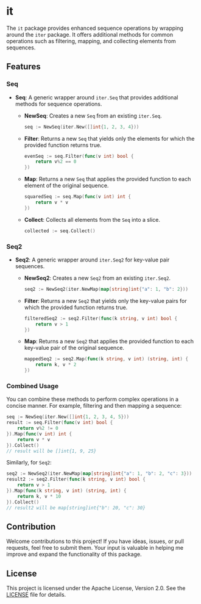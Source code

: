 # it

The `it` package provides enhanced sequence operations by wrapping around the `iter` package. It offers additional methods for common operations such as filtering, mapping, and collecting elements from sequences.

## Features

### Seq

- **Seq**: A generic wrapper around `iter.Seq` that provides additional methods for sequence operations.
  - **NewSeq**: Creates a new `Seq` from an existing `iter.Seq`.

    ```go
    seq := NewSeq(iter.New([]int{1, 2, 3, 4}))
    ```

  - **Filter**: Returns a new `Seq` that yields only the elements for which the provided function returns true.

    ```go
    evenSeq := seq.Filter(func(v int) bool {
        return v%2 == 0
    })
    ```

  - **Map**: Returns a new `Seq` that applies the provided function to each element of the original sequence.

    ```go
    squaredSeq := seq.Map(func(v int) int {
        return v * v
    })
    ```

  - **Collect**: Collects all elements from the `Seq` into a slice.

    ```go
    collected := seq.Collect()
    ```

### Seq2

- **Seq2**: A generic wrapper around `iter.Seq2` for key-value pair sequences.
  - **NewSeq2**: Creates a new `Seq2` from an existing `iter.Seq2`.

    ```go
    seq2 := NewSeq2(iter.NewMap(map[string]int{"a": 1, "b": 2}))
    ```

  - **Filter**: Returns a new `Seq2` that yields only the key-value pairs for which the provided function returns true.

    ```go
    filteredSeq2 := seq2.Filter(func(k string, v int) bool {
        return v > 1
    })
    ```

  - **Map**: Returns a new `Seq2` that applies the provided function to each key-value pair of the original sequence.

    ```go
    mappedSeq2 := seq2.Map(func(k string, v int) (string, int) {
        return k, v * 2
    })
    ```

### Combined Usage

You can combine these methods to perform complex operations in a concise manner. For example, filtering and then mapping a sequence:

```go
seq := NewSeq(iter.New([]int{1, 2, 3, 4, 5}))
result := seq.Filter(func(v int) bool {
    return v%2 != 0
}).Map(func(v int) int {
    return v * v
}).Collect()
// result will be []int{1, 9, 25}
```

Similarly, for `Seq2`:

```go
seq2 := NewSeq2(iter.NewMap(map[string]int{"a": 1, "b": 2, "c": 3}))
result2 := seq2.Filter(func(k string, v int) bool {
    return v > 1
}).Map(func(k string, v int) (string, int) {
    return k, v * 10
}).Collect()
// result2 will be map[string]int{"b": 20, "c": 30}
```

## Contribution

Welcome contributions to this project! If you have ideas, issues, or pull requests, feel free to submit them. Your input is valuable in helping me improve and expand the functionality of this package.

## License

This project is licensed under the Apache License, Version 2.0. See the [LICENSE](http://www.apache.org/licenses/LICENSE-2.0) file for details.

